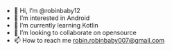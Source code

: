 - 👋 Hi, I’m @robinbaby12
- 👀 I’m interested in Android
- 🌱 I’m currently learning Kotlin
- 💞️ I’m looking to collaborate on opensource
- 📫 How to reach me robin.robinbaby007@gmail.com

<!---
robinbaby12/robinbaby12 is a ✨ special ✨ repository because its `README.md` (this file) appears on your GitHub profile.
You can click the Preview link to take a look at your changes.
--->
